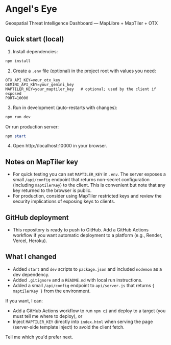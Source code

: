 ﻿# Angel's Eye

Geospatial Threat Intelligence Dashboard — MapLibre + MapTiler + OTX

## Quick start (local)

1. Install dependencies:

```powershell
npm install
```

2. Create a `.env` file (optional) in the project root with values you need:

```
OTX_API_KEY=your_otx_key
GEMINI_API_KEY=your_gemini_key
MAPTILER_KEY=your_maptiler_key   # optional; used by the client if exposed
PORT=10000
```

3. Run in development (auto-restarts with changes):

```powershell
npm run dev
```

Or run production server:

```powershell
npm start
```

4. Open http://localhost:10000 in your browser.

## Notes on MapTiler key
- For quick testing you can set `MAPTILER_KEY` in `.env`. The server exposes a small `/api/config` endpoint that returns non-secret configuration (including `maptilerKey`) to the client. This is convenient but note that any key returned to the browser is public.
- For production, consider using MapTiler restricted keys and review the security implications of exposing keys to clients.

## GitHub deployment
- This repository is ready to push to GitHub. Add a GitHub Actions workflow if you want automatic deployment to a platform (e.g., Render, Vercel, Heroku).

## What I changed
- Added `start` and `dev` scripts to `package.json` and included `nodemon` as a dev dependency.
- Added `.gitignore` and a `README.md` with local run instructions.
- Added a small `/api/config` endpoint to `api/server.js` that returns `{ maptilerKey }` from the environment.

If you want, I can:
- Add a GitHub Actions workflow to run `npm ci` and deploy to a target (you must tell me where to deploy), or
- Inject `MAPTILER_KEY` directly into `index.html` when serving the page (server-side template inject) to avoid the client fetch.

Tell me which you'd prefer next.
